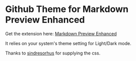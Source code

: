 # Github Theme for Markdown Preview Enhanced

Get the extension here: [Markdown Preview Enhanced](https://github.com/shd101wyy/markdown-preview-enhanced)

It relies on your system's theme setting for Light/Dark mode.



Thanks to [sindresorhus](https://github.com/sindresorhus) for supplying the css.
